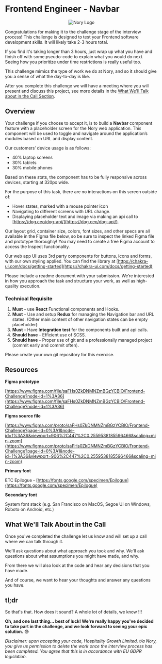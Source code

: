 # Frontend Engineer - Navbar

<p align="center">
    <img alt="Nory Logo"
        src="https://nory.ai/wp-content/uploads/2021/10/nory-logo-purple.svg"
    />
</p>

Congratulations for making it to the challenge stage of the interview process! This challenge is designed to test your Frontend software development skills. It will likely take 2-3 hours total.

If you find it's taking longer than 3 hours, just wrap up what you have and finish off with some pseudo-code to explain what you would do next. Seeing how you prioritize under time restrictions is really useful too.

This challenge mimics the type of work we do at Nory, and so it should give you a sense of what the day-to-day is like.

After you complete this challenge we will have a meeting where you will present and discuss this project, see more details in the [What We'll Talk about in the Call Section](#what-well-talk-about-in-the-call).

## Overview

Your challenge if you choose to accept it, is to build a **Navbar** component feature with a placeholder screen for the Nory web application. This component will be used to toggle and navigate around the application’s modules based on URL and display content.

Our customers’ device usage is as follows:

- 40% laptop screens
- 30% tablets
- 30% mobile phones

Based on these stats, the component has to be fully responsive across devices, starting at 320px wide.

For the purpose of this task, there are no interactions on this screen outside of:

- Hover states, marked with a mouse pointer icon
- Navigating to different screens with URL change.
- Displaying placeholder text and image via making an api call to [https://dog.ceo/dog-api/](https://dog.ceo/dog-api/).

Our layout grid, container size, colors, font sizes, and other specs are all available in the Figma file below, so be sure to inspect the linked Figma file and prototype thoroughly! You may need to create a free Figma account to access the Inspect functionality.

Our web app UI uses 3rd party components for buttons, icons and forms, with our own styling applied. You can find the library at [](https://chakra-ui.com/docs/getting-started)[https://chakra-ui.com/docs/getting-started](https://chakra-ui.com/docs/getting-started)

Please include a readme document with your submission. We’re interested in how you approach the task and structure your work, as well as high-quality execution.

### Technical Requisite

1.  **Must** - use **React** Functional components and Hooks.
2.  **Must** - Use and setup **Redux** for managing the Navigation bar and URL states. (Other main content of other navigation states can be empty placeholder)
3.  **Must** - Have **Integration test** for the components built and api calls.
4.  **Should have** - Efficient use of SCSS.
5.  **Should have** - Proper use of git and a professionally managed project (commit early and commit often).

Please create your own git repository for this exercise.

## Resources

**Figma prototype**

[](https://www.figma.com/file/saFHs0ZkDNMNZmBGzYCBlO/Frontend-Challenge?node-id=1%3A36)[https://www.figma.com/file/saFHs0ZkDNMNZmBGzYCBlO/Frontend-Challenge?node-id=1%3A36](https://www.figma.com/file/saFHs0ZkDNMNZmBGzYCBlO/Frontend-Challenge?node-id=1%3A36)

**Figma source file**

[](https://www.figma.com/proto/saFHs0ZkDNMNZmBGzYCBlO/Frontend-Challenge?page-id=0%3A1&node-id=1%3A36&viewport=906%2C447%2C0.2559538185596466&scaling=min-zoom)[https://www.figma.com/proto/saFHs0ZkDNMNZmBGzYCBlO/Frontend-Challenge?page-id=0%3A1&node-id=1%3A36&viewport=906%2C447%2C0.2559538185596466&scaling=min-zoom](https://www.figma.com/proto/saFHs0ZkDNMNZmBGzYCBlO/Frontend-Challenge?page-id=0%3A1&node-id=1%3A36&viewport=906%2C447%2C0.2559538185596466&scaling=min-zoom)

**Primary font**

ETC Epilogue - [](https://fonts.google.com/specimen/Epilogue)[https://fonts.google.com/specimen/Epilogue](https://fonts.google.com/specimen/Epilogue)

**Secondary font**

System font stack (e.g. San Francisco on MacOS, Segoe UI on Windows, Roboto on Android, etc.)

## What We'll Talk About in the Call

Once you've completed the challenge let us know and will set up a call where we can talk through it.

We'll ask questions about what approach you took and why. We'll ask questions about what assumptions you might have made, and why.

From there we will also look at the code and hear any decisions that you have made.

And of course, we want to hear your thoughts and answer any questions you have.

## tl;dr

So that's that. How does it sound? A whole lot of details, we know !!!

**Oh, and one last thing... best of luck! We're really happy you've decided to take part in the challenge, and we look forward to seeing your epic solution.** 😎

_Disclaimer: upon accepting your code, Hospitality Growth Limited, t/a Nory, you give us permission to delete the work once the interview process has been completed. You agree that this is in accordance with EU GDPR legislation._
